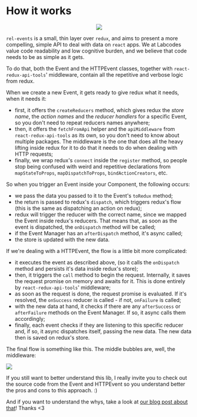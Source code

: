 # How it works

<center><img src="https://media.tenor.com/images/796b5aa6ed8ede41602c8fe2679dc8a1/tenor.gif"/></center>

`rel-events` is a small, thin layer over `redux`, and aims to present a more compelling, simple API to deal with data on `react` apps. We at Labcodes value code readability and low cognitive burden, and we believe that code needs to be as simple as it gets.

To do that, both the Event and the HTTPEvent classes, together with `react-redux-api-tools`' middleware, contain all the repetitive and verbose logic from redux.

When we create a new Event, it gets ready to give redux what it needs, when it needs it:

- first, it offers the `createReducers` method, which gives redux the *store name*, the *action names* and the *reducer handlers* for a specific Event, so you don't need to repeat reducers names anywhere;
- then, it offers the `fetchFromApi` helper and the `apiMiddleware` from `react-redux-api-tools` as its own, so you don't need to know about multiple packages. The middleware is the one that does all the heavy lifting inside redux for it to do that it needs to do when dealing with HTTP requests;
- finally, we wrap redux's `connect` inside the `register` method, so people stop being confused with weird and repetitive declarations from `mapStateToProps`, `mapDispatchToProps`, `bindActionCreators`, etc.


So when you trigger an Event inside your Component, the following occurs:

- we pass the data you passed to it to the Event's `toRedux` method;
- the return is passed to redux's `dispatch`, which triggers redux's flow (this is the same as dispatching an action on redux);
- redux will trigger the reducer with the correct name, since we mapped the Event inside redux's reducers. That means that, as soon as the event is dispatched, the `onDispatch` method will be called;
- if the Event Manager has an `afterDispatch` method, it's async called;
- the store is updated with the new data.

If we're dealing with a HTTPEvent, the flow is a little bit more complicated:

- it executes the event as described above, (so it calls the `onDispatch` method and persists it's data inside redux's store);
- then, it triggers the `call` method to begin the request. Internally, it saves the request promise on memory and awaits for it. This is done entirely by `react-redux-api-tools`' middleware;
- as soon as the request is done, the request promise is evaluated. If it's resolved, the `onSuccess` reducer is called - if not, `onFailure` is called;
- with the new data at hand, it checks if there are any `afterSuccess` or `afterFailure` methods on the Event Manager. If so, it async calls them accordingly;
- finally, each event checks if they are listening to this specific reducer and, if so, it async dispatches itself, passing the new data. The new data then is saved on redux's store.

The final flow is something like this. The middle bubbles are, well, the middleware:

<img src="data flow.png"/>

If you still want to better understand this lib, I really invite you to check out the source code from the Event and HTTPEvent so you understand better the pros and cons to this approach. :)

And if you want to understand the whys, take a look at [our blog post about that](https://labcodes.com.br/blog/en/decoupling-logic-from-react-components.html)! Thanks <3
